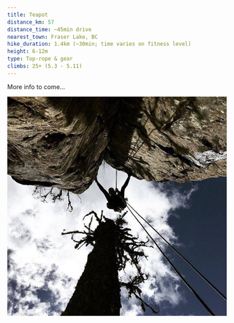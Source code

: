 ```yaml
---
title: Teapot
distance_km: 57
distance_time: ~45min drive
nearest_town: Fraser Lake, BC
hike_duration: 1.4km (~30min; time varies on fitness level)
height: 6-12m
type: Top-rope & gear
climbs: 25+ (5.3 - 5.11)
---
```


More info to come...

![Teapot A](./teapot-a.jpg)
